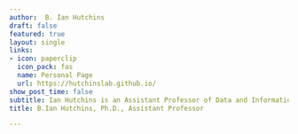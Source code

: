 ```yaml
---
author:  B. Ian Hutchins
draft: false
featured: true
layout: single
links:
- icon: paperclip
  icon_pack: fas
  name: Personal Page
  url: https://hutchinslab.github.io/
show_post_time: false
subtitle: Ian Hutchins is an Assistant Professor of Data and Information Science at the University of Wisconsin-Madison Information School. Prof. Hutchins previously worked as a data scientist at NIH, where he developed the iCite bibliometrics dashboard, along with many of its quantitative metrics and the NIH Open Citation Collection database. He also coached high school fencing for nearly a decade. 
title: B.Ian Hutchins, Ph.D., Assistant Professor

---
```


